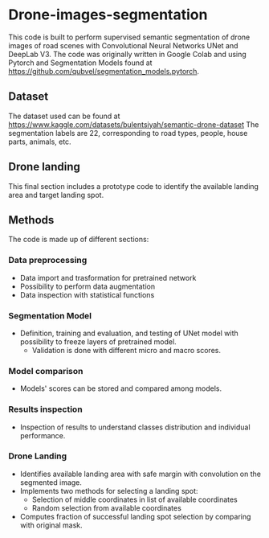 # Drone-images-segmentation
This code is built to perform supervised semantic segmentation of drone images of road scenes
with Convolutional Neural Networks UNet and DeepLab V3.
The code was originally written in Google Colab and using Pytorch and Segmentation Models 
found at https://github.com/qubvel/segmentation_models.pytorch.

## Dataset
The dataset used can be found at https://www.kaggle.com/datasets/bulentsiyah/semantic-drone-dataset
The segmentation labels are 22, corresponding to road types, people, house parts, animals, etc.

## Drone landing
This final section includes a prototype code to identify the available landing area and target landing spot.

## Methods
The code is made up of different sections:
### Data preprocessing
- Data import and trasformation for pretrained network
- Possibility to perform data augmentation
- Data inspection with statistical functions
### Segmentation Model
- Definition, training and evaluation, and testing of UNet model with possibility to freeze
  layers of pretrained model.
  - Validation is done with different micro and macro scores. 
### Model comparison
- Models' scores can be stored and compared among models.

### Results inspection
- Inspection of results to understand classes distribution and individual performance.

### Drone Landing
- Identifies available landing area with safe margin with convolution on the segmented image.
- Implements two methods for selecting a landing spot:
  - Selection of middle coordinates in list of available coordinates
  - Random selection from available coordinates
- Computes fraction of successful landing spot selection by comparing with original mask.
